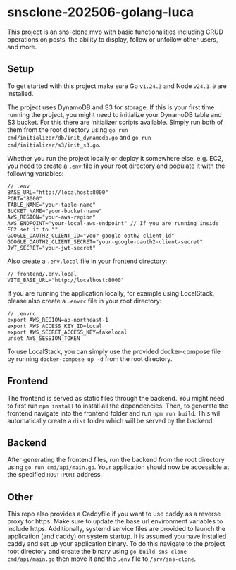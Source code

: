 # snsclone-202506-golang-luca

This project is an sns-clone mvp with basic functionalities including CRUD operations on posts, the ability to display, follow or unfollow other users, and more.

## Setup
To get started with this project make sure Go `v1.24.3` and Node `v24.1.0` are installed.

The project uses DynamoDB and S3 for storage. If this is your first time running the project, you might need to initialize your DynamoDB table and S3 bucket. For this there are initializer scripts available. Simply run both of them from the root directory using `go run cmd/initializer/db/init_dynamodb.go` and `go run cmd/initializer/s3/init_s3.go`.

Whether you run the project locally or deploy it somewhere else, e.g. EC2, you need to create a `.env` file in your root directory and populate it with the following variables:
```
// .env
BASE_URL="http://localhost:8000"
PORT="8000"
TABLE_NAME="your-table-name"
BUCKET_NAME="your-bucket-name"
AWS_REGION="your-aws-region"
AWS_ENDPOINT="your-local-aws-endpoint" // If you are running inside EC2 set it to ""
GOOGLE_OAUTH2_CLIENT_ID="your-google-oath2-client-id"
GOOGLE_OAUTH2_CLIENT_SECRET="your-google-oauth2-client-secret"
JWT_SECRET="your-jwt-secret"
```

Also create a `.env.local` file in your frontend directory:
```
// frontend/.env.local
VITE_BASE_URL="http://localhost:8000"
```

If you are running the application locally, for example using LocalStack, please also create a `.envrc` file in your root directory:
```
// .envrc
export AWS_REGION=ap-northeast-1
export AWS_ACCESS_KEY_ID=local
export AWS_SECRET_ACCESS_KEY=fakelocal
unset AWS_SESSION_TOKEN
```

To use LocalStack, you can simply use the provided docker-compose file by running `docker-compose up -d` from the root directory.

## Frontend
The frontend is served as static files through the backend. You might need to first run `npm install` to install all the dependencies. Then, to generate the frontend navigate into the frontend folder and run `npm run build`. This wil automatically create a `dist` folder which will be served by the backend.

## Backend
After generating the frontend files, run the backend from the root directory using `go run cmd/api/main.go`. Your application should now be accessible at the specified `HOST:PORT` address.

## Other
This repo also provides a Caddyfile if you want to use caddy as a reverse proxy for https. Make sure to update the base url environment variables to include https. Additionally, systemd service files are provided to launch the application (and caddy) on system startup. It is assumed you have installed caddy and set up your application binary. To do this navigate to the project root directory and create the binary using `go build sns-clone cmd/api/main.go` then move it and the `.env` file to `/srv/sns-clone`.
